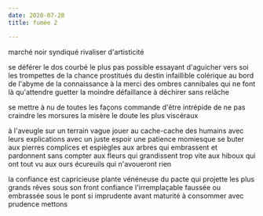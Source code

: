 ```yaml
---
date: 2020-07-20
title: fumée 2

---
```


marché noir syndiqué
rivaliser d'artisticité

se déférer le dos courbé le plus pas possible
essayant d'aguicher vers soi les trompettes de la chance
prostitués du destin infaillible colérique
au bord de l'abyme de la connaissance
à la merci des ombres cannibales
qui ne font là qu'attendre guetter
la moindre défaillance à déchirer sans relâche

se mettre à nu de toutes les façons
commande d'être intrépide
de ne pas craindre les morsures
la misère le doute les plus viscéraux

à l'aveugle sur un terrain vague
jouer au cache-cache des humains avec leurs explications
avec un juste espoir une patience momiesque
se buter aux pierres complices et espiègles
aux arbres qui embrassent et pardonnent sans compter
aux fleurs qui grandissent trop vite
aux hiboux qui ont tout vu
aux ours écureuils qui n'avoueront rien

la confiance est capricieuse
plante vénéneuse du pacte
qui projette les plus grands rêves
sous son front
confiance l'irremplaçable
faussée ou embrassée sous le pont
si imprudente avant maturité
à consommer avec prudence
mettons